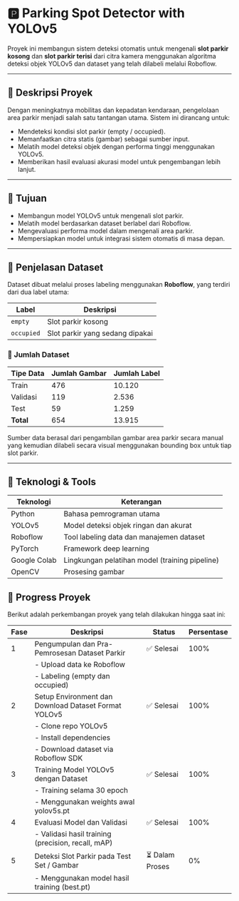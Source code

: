# 🅿️ Parking Spot Detector with YOLOv5

Proyek ini membangun sistem deteksi otomatis untuk mengenali **slot parkir kosong** dan **slot parkir terisi** dari citra kamera menggunakan algoritma deteksi objek YOLOv5 dan dataset yang telah dilabeli melalui Roboflow.

---

## 📌 Deskripsi Proyek

Dengan meningkatnya mobilitas dan kepadatan kendaraan, pengelolaan area parkir menjadi salah satu tantangan utama. Sistem ini dirancang untuk:

- Mendeteksi kondisi slot parkir (empty / occupied).
- Memanfaatkan citra statis (gambar) sebagai sumber input.
- Melatih model deteksi objek dengan performa tinggi menggunakan YOLOv5.
- Memberikan hasil evaluasi akurasi model untuk pengembangan lebih lanjut.

---

## 🎯 Tujuan

- Membangun model YOLOv5 untuk mengenali slot parkir.
- Melatih model berdasarkan dataset berlabel dari Roboflow.
- Mengevaluasi performa model dalam mengenali area parkir.
- Mempersiapkan model untuk integrasi sistem otomatis di masa depan.

---

## 📂 Penjelasan Dataset

Dataset dibuat melalui proses labeling menggunakan **Roboflow**, yang terdiri dari dua label utama:

| Label        | Deskripsi                    |
|--------------|------------------------------|
| `empty`      | Slot parkir kosong           |
| `occupied`   | Slot parkir yang sedang dipakai |

### 🔢 Jumlah Dataset

| Tipe Data | Jumlah Gambar | Jumlah Label |
|-----------|----------------|---------------|
| Train     | 476            | 10.120        |
| Validasi  | 119            | 2.536         |
| Test      | 59             | 1.259         |
| **Total** | 654            | 13.915        |

Sumber data berasal dari pengambilan gambar area parkir secara manual yang kemudian dilabeli secara visual menggunakan bounding box untuk tiap slot parkir.

---

## 🧰 Teknologi & Tools

| Teknologi     | Keterangan                                       |
|---------------|--------------------------------------------------|
| Python        | Bahasa pemrograman utama                         |
| YOLOv5        | Model deteksi objek ringan dan akurat            |
| Roboflow      | Tool labeling data dan manajemen dataset         |
| PyTorch       | Framework deep learning                          |
| Google Colab  | Lingkungan pelatihan model (training pipeline)   |
| OpenCV        | Prosesing gambar                                 |

## 📅 Progress Proyek

Berikut adalah perkembangan proyek yang telah dilakukan hingga saat ini:

| Fase | Deskripsi                                   | Status      | Persentase |
|-------|---------------------------------------------|-------------|------------|
| 1     | Pengumpulan dan Pra-Pemrosesan Dataset Parkir | ✅ Selesai  | 100%       |
|       | - Upload data ke Roboflow                     |             |            |
|       | - Labeling (empty dan occupied)               |             |            |
| 2     | Setup Environment dan Download Dataset Format YOLOv5 | ✅ Selesai  | 100%       |
|       | - Clone repo YOLOv5                           |             |            |
|       | - Install dependencies                        |             |            |
|       | - Download dataset via Roboflow SDK           |             |            |
| 3     | Training Model YOLOv5 dengan Dataset          | ✅ Selesai  | 100%       |
|       | - Training selama 30 epoch                    |             |            |
|       | - Menggunakan weights awal yolov5s.pt          |             |            |
| 4     | Evaluasi Model dan Validasi                   | ✅ Selesai  | 100%       |
|       | - Validasi hasil training (precision, recall, mAP) |          |            |
| 5     | Deteksi Slot Parkir pada Test Set / Gambar    | ⏳ Dalam Proses | 0%         |
|       | - Menggunakan model hasil training (best.pt)  |             |            |

